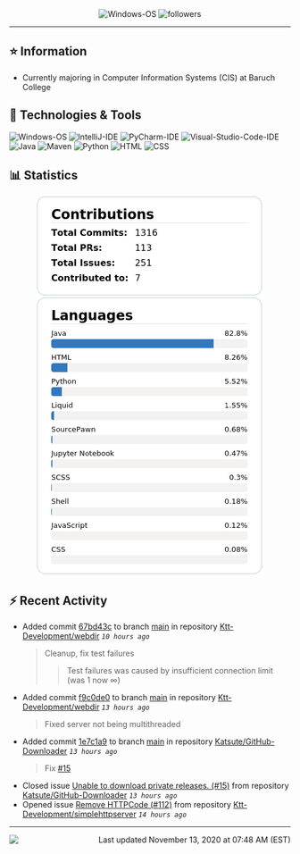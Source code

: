 <div align="center">
    <img 
        src="https://img.shields.io/badge/OS-Windows-informational?style=for-the-badge&color=3278be"
        alt="Windows-OS">
    <img 
        src="https://img.shields.io/github/followers/katsute?color=3278be&style=for-the-badge"
        alt="followers">
</div>

<hr>

## ⭐ Information

 - Currently majoring in Computer Information Systems (CIS) at Baruch College

## 🔧 Technologies & Tools

<img 
    src="https://img.shields.io/badge/OS-Windows-informational?style=flat-square&color=3278be"
    alt="Windows-OS">
<img 
    src="https://img.shields.io/badge/Editor-IntelliJ_IDEA-informational?style=flat-square&logo=intellij-idea&logoColor=white&color=3278be"
    alt="IntelliJ-IDE">
<img 
    src="https://img.shields.io/badge/Editor-PyCharm-informational?style=flat-square&logo=pycharm&logoColor=white&color=3278be"
    alt="PyCharm-IDE">
<img 
    src="https://img.shields.io/badge/Editor-Visual_Studio_Code-informational?style=flat-square&logo=Visual-Studio-Code&logoColor=white&color=3278be"
    alt="Visual-Studio-Code-IDE">
<img 
    src="https://img.shields.io/badge/Code-Java-informational?style=flat-square&logo=java&logoColor=white&color=3278be"
    alt="Java">
<img 
    src="https://img.shields.io/badge/Tools-Maven-informational?style=flat-square&logo=apache-maven&logoColor=white&color=3278be"
    alt="Maven">
<img 
    src="https://img.shields.io/badge/Code-Python-informational?style=flat-square&logo=python&logoColor=white&color=3278be"
    alt="Python">
<img 
    src="https://img.shields.io/badge/Code-HTML-informational?style=flat-square&logo=html5&logoColor=white&color=3278be"
    alt="HTML">
<img 
    src="https://img.shields.io/badge/Code-CSS-informational?style=flat-square&logo=css-wizardry&logoColor=white&color=3278be"
    alt="CSS">

## 📊 Statistics
<div align="center">
    <a href="https://github.com/Katsute/">
        <img src="https://github.com/Katsute/Katsute/blob/main/contributions.png">
    </a>
    <a href="https://github.com/Katsute/">
        <img src="https://github.com/Katsute/Katsute/blob/main/languages.png">
    </a>
</div>

## ⚡ Recent Activity

 - Added commit [67bd43c](https://github.com/Ktt-Development/webdir/commit/67bd43c8dcf8e0050d638aeb6ab2fd78a7fb533b) to branch [main](https://github.com/Ktt-Development/webdir/tree/main) in repository [Ktt-Development/webdir](https://github.com/Ktt-Development/webdir)  *`10 hours ago`*
   > Cleanup, fix test failures
   >  > Test failures was caused by insufficient connection limit (was 1 now ∞)
 - Added commit [f9c0de0](https://github.com/Ktt-Development/webdir/commit/f9c0de06fde68d90d41133ad90f61a029368649f) to branch [main](https://github.com/Ktt-Development/webdir/tree/main) in repository [Ktt-Development/webdir](https://github.com/Ktt-Development/webdir)  *`13 hours ago`*
   > Fixed server not being multithreaded
 - Added commit [1e7c1a9](https://github.com/Katsute/GitHub-Downloader/commit/1e7c1a97e5f0445ac1d77e07df3f0910ba22b44c) to branch [main](https://github.com/Katsute/GitHub-Downloader/tree/main) in repository [Katsute/GitHub-Downloader](https://github.com/Katsute/GitHub-Downloader)  *`13 hours ago`*
   > Fix [#15](https://github.com/Katsute/GitHub-Downloader/issues/15)
 - Closed issue [Unable to download private releases. (#15)](https://github.com/Katsute/GitHub-Downloader/issues/15) from repository [Katsute/GitHub-Downloader](https://github.com/Katsute/GitHub-Downloader)  *`13 hours ago`*
 - Opened issue [Remove HTTPCode (#112)](https://github.com/Ktt-Development/simplehttpserver/issues/112) from repository [Ktt-Development/simplehttpserver](https://github.com/Ktt-Development/simplehttpserver)  *`14 hours ago`*

---
<img align="left" src="https://github.com/Katsute/Katsute/workflows/Update%20README.md/badge.svg"><p align="right">Last updated November 13, 2020 at 07:48 AM (EST)</p>
